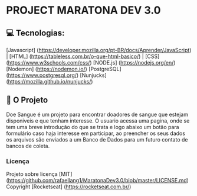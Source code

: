 # PROJECT MARATONA DEV 3.0

## 💻 Tecnologias:
[Javascript] (https://developer.mozilla.org/pt-BR/docs/Aprender/JavaScript) | [HTML] (https://tableless.com.br/o-que-html-basico/) | [CSS] (https://www.w3schools.com/css/) [NODE.js] (https://nodejs.org/en/) [Nodemon] (https://nodemon.io/) [PostgreSQL] (https://www.postgresql.org/) [Nunjucks] (https://mozilla.github.io/nunjucks/)

## 💾 O Projeto
Doe Sangue é um projeto para encontrar doadores de sangue que estejam disponiveis e que tenham interesse. O usuario acessa uma pagina, onde se tem uma breve introdução do que se trata e logo abaixo um botão para formulário caso haja interesse em participar, ao preencher os seus dados os arquivos são enviados a um Banco de Dados para um futuro contato de bancos de coleta.

### Licença

Projeto sobre licença [MIT] (https://github.com/rafaellang1/MaratonaDev3.0/blob/master/LICENSE.md)
Copyright [Rocketseat] (https://rocketseat.com.br/)